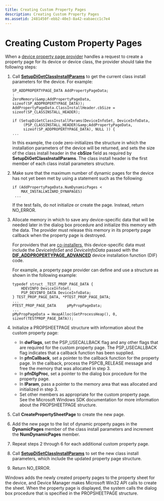```yaml
---
title: Creating Custom Property Pages
description: Creating Custom Property Pages
ms.assetid: 2481450f-ebb2-40e3-8a42-eabaecc1c7e4
---
```


# Creating Custom Property Pages


When a [device property page provider](types-of-device-property-page-providers.md) handles a request to create a property page for its device or device class, the provider should take the following steps:

1.  Call [**SetupDiGetClassInstallParams**](https://msdn.microsoft.com/library/windows/hardware/ff551083) to get the current class install parameters for the device. For example:

    ```
    SP_ADDPROPERTYPAGE_DATA AddPropertyPageData;
    :
    ZeroMemory(&amp;AddPropertyPageData, sizeof(SP_ADDPROPERTYPAGE_DATA));
    AddPropertyPageData.ClassInstallHeader.cbSize = sizeof(SP_CLASSINSTALL_HEADER);

    if (SetupDiGetClassInstallParams(DeviceInfoSet, DeviceInfoData,
         (PSP_CLASSINSTALL_HEADER)&amp;AddPropertyPageData,
         sizeof(SP_ADDPROPERTYPAGE_DATA), NULL )) {
    ...
    ```

    In this example, the code zero-initializes the structure in which the installation parameters of the device will be returned, and sets the size of the class install header in the **cbSize** field as required by **SetupDiGetClassInstallParams**. The class install header is the first member of each class install parameters structure.

2.  Make sure that the maximum number of dynamic pages for the device has not yet been met by using a statement such as the following:

    ```
    if (AddPropertyPageData.NumDynamicPages < 
        MAX_INSTALLWIZARD_DYNAPAGES)
     ...
    ```

    If the test fails, do not initialize or create the page. Instead, return NO\_ERROR.

3.  Allocate memory in which to save any device-specific data that will be needed later in the dialog box procedure and initialize this memory with the data. The provider must release this memory in its property page callback when the property page is destroyed.

    For providers that are [co-installers](writing-a-co-installer.md), this device-specific data must include the *DeviceInfoSet* and *DeviceInfoData* passed with the [**DIF\_ADDPROPERTYPAGE\_ADVANCED**](https://msdn.microsoft.com/library/windows/hardware/ff543656) device installation function (DIF) code.

    For example, a property page provider can define and use a structure as shown in the following example:

    ```
    typedef struct _TEST_PROP_PAGE_DATA {
        HDEVINFO DeviceInfoSet;
        PSP_DEVINFO_DATA DeviceInfoData;
    } TEST_PROP_PAGE_DATA, *PTEST_PROP_PAGE_DATA;
    ...
    PTEST_PROP_PAGE_DATA     pMyPropPageData;
    ...
    pMyPropPageData = HeapAlloc(GetProcessHeap(), 0, sizeof(TESTPROP_PAGE_DATA));
    ```

4.  Initialize a PROPSHEETPAGE structure with information about the custom property page:

    -   In **dwFlags**, set the PSP\_USECALLBACK flag and any other flags that are required for the custom property page. The PSP\_USECALLBACK flag indicates that a callback function has been supplied.
    -   In **pfnCallback**, set a pointer to the callback function for the property page. In the callback, process the PSPCB\_RELEASE message and free the memory that was allocated in step 3.
    -   In **pfnDlgProc**, set a pointer to the dialog box procedure for the property page.
    -   In **lParam**, pass a pointer to the memory area that was allocated and initialized in step 3.
    -   Set other members as appropriate for the custom property page. See the Microsoft Windows SDK documentation for more information about the PROPSHEETPAGE structure.

5.  Call **CreatePropertySheetPage** to create the new page.

6.  Add the new page to the list of dynamic property pages in the **DynamicPages** member of the class install parameters and increment the **NumDynamicPages** member.

7.  Repeat steps 2 through 6 for each additional custom property page.

8.  Call [**SetupDiSetClassInstallParams**](https://msdn.microsoft.com/library/windows/hardware/ff552122) to set the new class install parameters, which include the updated property page structure.

9.  Return NO\_ERROR.

Windows adds the newly created property pages to the property sheet for the device, and Device Manager makes Microsoft Win32 API calls to create the sheet. When the property page is displayed, the system calls the dialog box procedure that is specified in the PROPSHEETPAGE structure.

 

 





